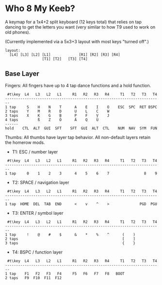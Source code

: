 # Who 8 My Keeb?
A keymap for a 1x4+2 split keyboard (12 keys total) that relies on tap dancing to get the letters you want (very similar to how T9 used to work on old phones).

(Currently implemented via a 5x3+3 layout with most keys "turned off".)

```
layout:
  [L4] [L3] [L2] [L1]             [R1] [R2] [R3] [R4]
                 [T1] [T2]   [T3] [T4]
```

## Base Layer
Fingers:
All fingers have up to 4 tap dance functions and a hold function.
```
 #t\key  L4   L3   L2   L1     R1   R2   R3   R4     T1   T2   T3   T4
------------------------------------------------------------------------
1 tap     S    H    N    T      A    E    I    O    ESC  SPC  RET BSPC
2 taps    Y    M    R    D      U    L    C    W
3 taps    X    K    G    B      P    F    V    J
4 taps         ß    Z    Ö      Ä    Q    Ü
------
hold    CTL  ALT  GUI  SFT    SFT  GUI  ALT  CTL    NUM  NAV  SYM  FUN
```

Thumbs:
All thumbs have layer tap behavior.
All non-default layers retain the homerow mods.

- T1: ESC / number layer
```
 #t\key  L4   L3   L2   L1     R1   R2   R3   R4     T1   T2   T3   T4
------------------------------------------------------------------------
1 tap     0    1    2    3      4    5    6    7                8    9
```
- T2: SPACE / navigation layer
```
 #t\key  L4   L3   L2   L1     R1   R2   R3   R4     T1   T2   T3   T4
------------------------------------------------------------------------
1 tap  HOME  DEL  TAB  END      <    v    ^    >              PGD  PGU
```
- T3: ENTER / symbol layer
```
 #t\key  L4   L3   L2   L1     R1   R2   R3   R4     T1   T2   T3   T4
------------------------------------------------------------------------
1 tap     !    @    #    $      &    *    %    ^      (    )
2 taps                                                [    ]
3 taps                                                {    }
```
- T4: BSPC / function layer
```
 #t\key  L4   L3   L2   L1     R1   R2   R3   R4     T1   T2   T3   T4
------------------------------------------------------------------------
1 tap    F1   F2   F3   F4     F5   F6   F7   F8   BOOT
2 taps   F9  F10  F11  F12
```
